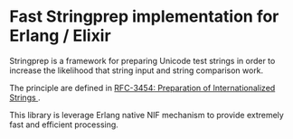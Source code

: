 # Fast Stringprep implementation for Erlang / Elixir

Stringprep is a framework for preparing Unicode test strings in order
to increase the likelihood that string input and string comparison
work.

The principle are defined in [RFC-3454: Preparation of
Internationalized Strings ](http://tools.ietf.org/html/rfc3454).

This library is leverage Erlang native NIF mechanism to provide
extremely fast and efficient processing.

